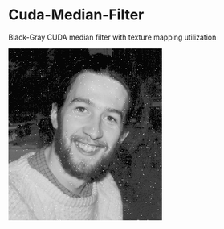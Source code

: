 # Cuda-Median-Filter
Black-Gray CUDA median filter with texture mapping utilization

![alt text](https://github.com/YudjinSud/Cuda-Median-Filter/blob/master/4.bmp?raw=true)
